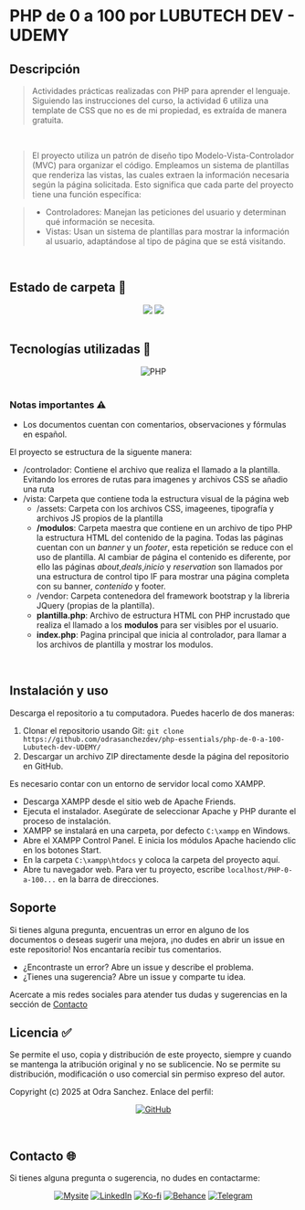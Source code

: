 # PHP de 0 a 100 por LUBUTECH DEV - UDEMY

## Descripción
> Actividades prácticas realizadas con PHP para aprender el lenguaje. Siguiendo las instrucciones del curso, la actividad 6 utiliza una template de CSS que no es de mi propiedad, es extraída de manera gratuita. 
<br>

> El proyecto utiliza un patrón de diseño tipo Modelo-Vista-Controlador (MVC) para organizar el código. Empleamos un sistema de plantillas que renderiza las vistas, las cuales extraen la información necesaria según la página solicitada. Esto significa que cada parte del proyecto tiene una función específica:

> * Controladores: Manejan las peticiones del usuario y determinan qué información se necesita.
> * Vistas: Usan un sistema de plantillas para mostrar la información al usuario, adaptándose al tipo de página que se está visitando.
<br>

## Estado de carpeta 📂
<div align="center" style="display: inline_block">
<img src="https://img.shields.io/badge/Coverage-100%25-7389A6?style=for-the-badge" />
<img src="https://img.shields.io/badge/Version-1.0-7389A6?style=for-the-badge" />
</div>
<br>

## Tecnologías utilizadas 🔨
<div align="center" style="display: inline_block">
<img alt="PHP" src="https://img.shields.io/badge/PHP-777BB4?style=for-the-badge&logo=php&logoColor=white" />
</div>
<br>

### Notas importantes ⚠
  - Los documentos cuentan con comentarios, observaciones y fórmulas en español.

El proyecto se estructura de la siguente manera:
  - /controlador: Contiene el archivo que realiza el llamado a la plantilla. Evitando los errores de rutas para imagenes y archivos CSS se añadio una ruta
  - /vista: Carpeta que contiene toda la estructura visual de la página web
     - /assets: Carpeta con los archivos CSS, imageenes, tipografía y archivos JS propios de la plantilla
     - **/modulos**: Carpeta maestra que contiene en un archivo de tipo PHP la estructura HTML del contenido de la pagina. Todas las páginas cuentan con un _banner_ y un _footer_, esta repetición se reduce con el uso de plantilla. Al cambiar de página el contenido es diferente, por ello las páginas _about_,_deals_,_inicio_ y _reservation_ son llamados por una estructura de control tipo IF para mostrar una página completa con su banner, _contenido_ y footer.
     - /vendor: Carpeta contenedora del framework bootstrap y la libreria JQuery (propias de la plantilla).
     - **plantilla.php**: Archivo de estructura HTML con PHP incrustado que realiza el llamado a los **modulos** para ser visibles por el usuario.
     - **index.php**: Pagina principal que inicia al controlador, para llamar a los archivos de plantilla y mostrar los modulos.
<br>

## Instalación y uso
Descarga el repositorio a tu computadora. Puedes hacerlo de dos maneras:
1. Clonar el repositorio usando Git:
`git clone https://github.com/odrasanchezdev/php-essentials/php-de-0-a-100-Lubutech-dev-UDEMY/`
2. Descargar un archivo ZIP directamente desde la página del repositorio en GitHub.

Es necesario contar con un entorno de servidor local como XAMPP.
  * Descarga XAMPP desde el sitio web de Apache Friends.
  * Ejecuta el instalador. Asegúrate de seleccionar Apache y PHP durante el proceso de instalación.
  * XAMPP se instalará en una carpeta, por defecto `C:\xampp` en Windows.
  * Abre el XAMPP Control Panel. E inicia los módulos Apache haciendo clic en los botones Start.
  * En la carpeta `C:\xampp\htdocs` y coloca la carpeta del proyecto aquí. 
  * Abre tu navegador web. Para ver tu proyecto, escribe `localhost/PHP-0-a-100...` en la barra de direcciones.


## Soporte
Si tienes alguna pregunta, encuentras un error en alguno de los documentos o deseas sugerir una mejora, ¡no dudes en abrir un issue en este repositorio! Nos encantaría recibir tus comentarios.

* ¿Encontraste un error? Abre un issue y describe el problema.
* ¿Tienes una sugerencia? Abre un issue y comparte tu idea.

Acercate a mis redes sociales para atender tus dudas y sugerencias en la sección de [Contacto](#contacto-)
<br>

## Licencia ✅
Se permite el uso, copia y distribución de este proyecto, siempre y cuando se mantenga la atribución original y no se sublicencie. No se permite su distribución, modificación o uso comercial sin permiso expreso del autor.

Copyright (c) 2025 at Odra Sanchez. Enlace del perfil:
<div align="center" style="display: inline_block">
  
<a href="https://github.com/odrasanchezdev">![GitHub](https://img.shields.io/badge/GitHub-100000?style=for-the-badge&logo=github&logoColor=white)</a>
</div>
<br>

## Contacto 🌐
Si tienes alguna pregunta o sugerencia, no dudes en contactarme:
<div align="center" style="display: inline_block;">
  
 <a href="https://odrasanchezdev.super.site/">![Mysite](https://img.shields.io/badge/servicios-071739?style=for-the-badge)</a>
 <a href="https://www.linkedin.com/in/odrasanchez/">![LinkedIn](https://img.shields.io/badge/-LinkedIn-004e89?style=for-the-badge)</a>
 <a href="https://ko-fi.com/odrasanchez">![Ko-fi](https://img.shields.io/badge/-Ko--fi-F16061?style=for-the-badge)</a>
 <a href="https://www.behance.net/odrasanchezdev">![Behance](https://img.shields.io/badge/-B&emacr;hance-1982c4?style=for-the-badge)</a>
 <a href="https://t.me/odrasanchezdev">![Telegram](https://img.shields.io/badge/-Telegram-219ebc?style=for-the-badge)</a>
 
</div>
